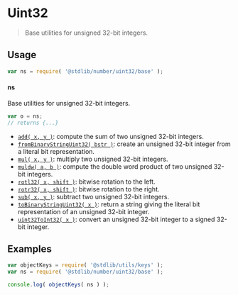 <!--

@license Apache-2.0

Copyright (c) 2018 The Stdlib Authors.

Licensed under the Apache License, Version 2.0 (the "License");
you may not use this file except in compliance with the License.
You may obtain a copy of the License at

   http://www.apache.org/licenses/LICENSE-2.0

Unless required by applicable law or agreed to in writing, software
distributed under the License is distributed on an "AS IS" BASIS,
WITHOUT WARRANTIES OR CONDITIONS OF ANY KIND, either express or implied.
See the License for the specific language governing permissions and
limitations under the License.

-->

# Uint32

> Base utilities for unsigned 32-bit integers.

<section class="usage">

## Usage

```javascript
var ns = require( '@stdlib/number/uint32/base' );
```

#### ns

Base utilities for unsigned 32-bit integers.

```javascript
var o = ns;
// returns {...}
```

<!-- <toc pattern="*"> -->

<div class="namespace-toc">

-   <span class="signature">[`add( x, y )`][@stdlib/number/uint32/base/add]</span><span class="delimiter">: </span><span class="description">compute the sum of two unsigned 32-bit integers.</span>
-   <span class="signature">[`fromBinaryStringUint32( bstr )`][@stdlib/number/uint32/base/from-binary-string]</span><span class="delimiter">: </span><span class="description">create an unsigned 32-bit integer from a literal bit representation.</span>
-   <span class="signature">[`mul( x, y )`][@stdlib/number/uint32/base/mul]</span><span class="delimiter">: </span><span class="description">multiply two unsigned 32-bit integers.</span>
-   <span class="signature">[`muldw( a, b )`][@stdlib/number/uint32/base/muldw]</span><span class="delimiter">: </span><span class="description">compute the double word product of two unsigned 32-bit integers.</span>
-   <span class="signature">[`rotl32( x, shift )`][@stdlib/number/uint32/base/rotl]</span><span class="delimiter">: </span><span class="description">bitwise rotation to the left.</span>
-   <span class="signature">[`rotr32( x, shift )`][@stdlib/number/uint32/base/rotr]</span><span class="delimiter">: </span><span class="description">bitwise rotation to the right.</span>
-   <span class="signature">[`sub( x, y )`][@stdlib/number/uint32/base/sub]</span><span class="delimiter">: </span><span class="description">subtract two unsigned 32-bit integers.</span>
-   <span class="signature">[`toBinaryStringUint32( x )`][@stdlib/number/uint32/base/to-binary-string]</span><span class="delimiter">: </span><span class="description">return a string giving the literal bit representation of an unsigned 32-bit integer.</span>
-   <span class="signature">[`uint32ToInt32( x )`][@stdlib/number/uint32/base/to-int32]</span><span class="delimiter">: </span><span class="description">convert an unsigned 32-bit integer to a signed 32-bit integer.</span>

</div>

<!-- </toc> -->

</section>

<!-- /.usage -->

<section class="examples">

## Examples

<!-- TODO: better examples -->

<!-- eslint no-undef: "error" -->

```javascript
var objectKeys = require( '@stdlib/utils/keys' );
var ns = require( '@stdlib/number/uint32/base' );

console.log( objectKeys( ns ) );
```

</section>

<!-- /.examples -->

<!-- Section for related `stdlib` packages. Do not manually edit this section, as it is automatically populated. -->

<section class="related">

</section>

<!-- /.related -->

<!-- Section for all links. Make sure to keep an empty line after the `section` element and another before the `/section` close. -->

<section class="links">

<!-- <toc-links> -->

[@stdlib/number/uint32/base/add]: https://github.com/stdlib-js/stdlib/tree/develop/lib/node_modules/%40stdlib/number/uint32/base/add

[@stdlib/number/uint32/base/from-binary-string]: https://github.com/stdlib-js/stdlib/tree/develop/lib/node_modules/%40stdlib/number/uint32/base/from-binary-string

[@stdlib/number/uint32/base/mul]: https://github.com/stdlib-js/stdlib/tree/develop/lib/node_modules/%40stdlib/number/uint32/base/mul

[@stdlib/number/uint32/base/muldw]: https://github.com/stdlib-js/stdlib/tree/develop/lib/node_modules/%40stdlib/number/uint32/base/muldw

[@stdlib/number/uint32/base/rotl]: https://github.com/stdlib-js/stdlib/tree/develop/lib/node_modules/%40stdlib/number/uint32/base/rotl

[@stdlib/number/uint32/base/rotr]: https://github.com/stdlib-js/stdlib/tree/develop/lib/node_modules/%40stdlib/number/uint32/base/rotr

[@stdlib/number/uint32/base/sub]: https://github.com/stdlib-js/stdlib/tree/develop/lib/node_modules/%40stdlib/number/uint32/base/sub

[@stdlib/number/uint32/base/to-binary-string]: https://github.com/stdlib-js/stdlib/tree/develop/lib/node_modules/%40stdlib/number/uint32/base/to-binary-string

[@stdlib/number/uint32/base/to-int32]: https://github.com/stdlib-js/stdlib/tree/develop/lib/node_modules/%40stdlib/number/uint32/base/to-int32

<!-- </toc-links> -->

</section>

<!-- /.links -->
